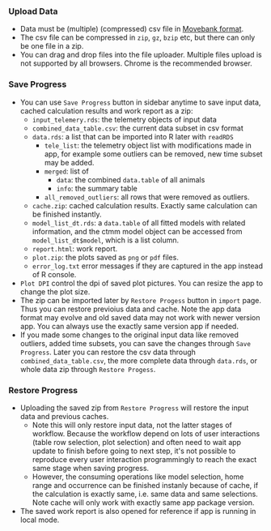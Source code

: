 
### Upload Data
- Data must be (multiple) (compressed) csv file in [Movebank format](https://www.movebank.org/node/13).
- The csv file can be compressed in `zip`, `gz`, `bzip` etc, but there can only be one file in a zip.
- You can drag and drop files into the file uploader. Multiple files upload is not supported by all browsers. Chrome is the recommended browser.

### Save Progress
- You can use `Save Progress` button in sidebar anytime to save input data, cached calculation results and work report as a zip:
  - `input_telemery.rds`: the telemetry objects of input data
  - `combined_data_table.csv`: the current data subset in csv format
  - `data.rds`: a list that can be imported into R later with `readRDS`
    - `tele_list`: the telemetry object list with modifications made in app, for example some outliers can be removed, new time subset may be added.
    - `merged`: list of
      - `data`: the combined `data.table` of all animals
      - `info`: the summary table
    - `all_removed_outliers`: all rows that were removed as outliers.
  - `cache.zip`: cached calculation results. Exactly same calculation can be finished instantly.
  - `model_list_dt.rds`: a `data.table` of all fitted models with related information, and the ctmm model object can be accessed from `model_list_dt$model`, which is a list column.
  - `report.html`: work report.
  - `plot.zip`: the plots saved as `png` or `pdf` files.
  - `error_log.txt` error messages if they are captured in the app instead of R console.
- `Plot DPI` control the dpi of saved plot pictures. You can resize the app to change the plot size.
- The zip can be imported later by `Restore Progess` button in `import` page. Thus you can restore previoius data and cache. Note the app data format may evolve and old saved data may not work with newer version app. You can always use the exactly same version app if needed.
- If you made some changes to the original input data like removed outliers, added time subsets, you can save the changes through `Save Progress`. Later you can restore the csv data through `combined_data_table.csv`, the more complete data through `data.rds`, or whole data zip through `Restore Progess`.


### Restore Progress
- Uploading the saved zip from `Restore Progress` will restore the input data and previous caches.
  - Note this will only restore input data, not the latter stages of workflow. Because the workflow depend on lots of user interactions (table row selection, plot selection) and often need to wait app update to finish before going to next step, it's not possible to reproduce every user interaction programmingly to reach the exact same stage when saving progress.
  - However, the consuming operations like model selection, home range and occurrence can be finished instanly because of cache, if the calculation is exactly same, i.e. same data and same selections. Note cache will only work with exactly same app package version.
- The saved work report is also opened for reference if app is running in local mode.

